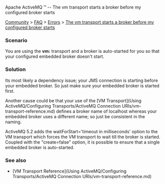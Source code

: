 Apache ActiveMQ ™ -- The vm transport starts a broker before my configured broker starts 

[Community](community.md) > [FAQ](CommunityCommunity/Community/faq.md) > [Errors](Community/FAQCommunity/FAQ/Community/FAQ/errors.md) > [The vm transport starts a broker before my configured broker starts](Community/FAQ/ErrorsCommunity/FAQ/Errors/Community/FAQ/Errors/the-vm-transport-starts-a-broker-before-my-configured-broker-starts.md)


### Scenario

You are using the **vm:** transport and a broker is auto-started for you so that your configured embedded broker doesn't start.

### Solution

Its most likely a dependency issue; your JMS connection is starting before your embedded broker. So just make sure your embedded broker is started first.

Another cause could be that your use of the [VM Transport](Using ActiveMQ/Configuring Transports/ActiveMQ Connection URIs/vm-transport-reference.md) defines a broker name of localhost whereas your embedded broker uses a different name; so just be consistent in the naming.

ActiveMQ 5.2 adds the waitForStart='timeout in milliseconds' option to the VM transport which forces the VM transport to wait till the broker is started. Coupled with the "create=false" option, it is possible to ensure that a single embedded broker is auto-started.

### See also

*   [VM Transport Reference](Using ActiveMQ/Configuring Transports/ActiveMQ Connection URIs/vm-transport-reference.md)


